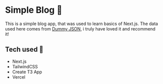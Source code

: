 # Simple Blog 📖

This is a simple blog app, that was used to learn basics of Next.js.
The data used here comes from [Dummy JSON](https://dummyjson.com/), i truly have loved it and recommend it!

## Tech used 🔌
* Next.js
* TailwindCSS
* Create T3 App
* Vercel
